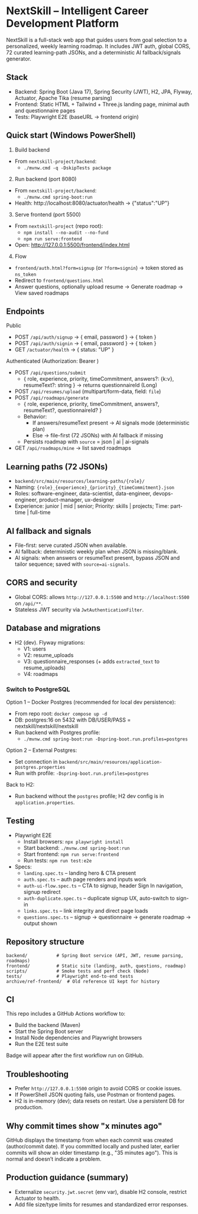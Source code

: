 # NextSkill – Intelligent Career Development Platform

NextSkill is a full-stack web app that guides users from goal selection to a personalized, weekly learning roadmap. It includes JWT auth, global CORS, 72 curated learning-path JSONs, and a deterministic AI fallback/signals generator.

## Stack
- Backend: Spring Boot (Java 17), Spring Security (JWT), H2, JPA, Flyway, Actuator, Apache Tika (resume parsing)
- Frontend: Static HTML + Tailwind + Three.js landing page, minimal auth and questionnaire pages
- Tests: Playwright E2E (baseURL → frontend origin)

## Quick start (Windows PowerShell)

1) Build backend
- From `nextskill-project/backend`:
	- `./mvnw.cmd -q -DskipTests package`

2) Run backend (port 8080)
- From `nextskill-project/backend`:
	- `./mvnw.cmd spring-boot:run`
- Health: http://localhost:8080/actuator/health → {"status":"UP"}

3) Serve frontend (port 5500)
- From `nextskill-project` (repo root):
	- `npm install --no-audit --no-fund`
	- `npm run serve:frontend`
- Open: http://127.0.0.1:5500/frontend/index.html

4) Flow
- `frontend/auth.html?form=signup` (or `?form=signin`) → token stored as `ns_token`
- Redirect to `frontend/questions.html`
- Answer questions, optionally upload resume → Generate roadmap → View saved roadmaps

## Endpoints

Public
- POST `/api/auth/signup` → { email, password } → { token }
- POST `/api/auth/signin` → { email, password } → { token }
- GET `/actuator/health` → { status: "UP" }

Authenticated (Authorization: Bearer <JWT>)
- POST `/api/questions/submit`
	- { role, experience, priority, timeCommitment, answers?: {k:v}, resumeText?: string } → returns questionnaireId (Long)
- POST `/api/resumes/upload` (multipart/form-data, field: `file`)
- POST `/api/roadmaps/generate`
	- { role, experience, priority, timeCommitment, answers?, resumeText?, questionnaireId? }
	- Behavior:
		- If answers/resumeText present → AI signals mode (deterministic plan)
		- Else → file-first (72 JSONs) with AI fallback if missing
	- Persists roadmap with `source` = json | ai | ai-signals
- GET `/api/roadmaps/mine` → list saved roadmaps

## Learning paths (72 JSONs)

- `backend/src/main/resources/learning-paths/{role}/`
- Naming: `{role}_{experience}_{priority}_{timeCommitment}.json`
- Roles: software-engineer, data-scientist, data-engineer, devops-engineer, product-manager, ux-designer
- Experience: junior | mid | senior; Priority: skills | projects; Time: part-time | full-time

## AI fallback and signals

- File-first: serve curated JSON when available.
- AI fallback: deterministic weekly plan when JSON is missing/blank.
- AI signals: when answers or resumeText present, bypass JSON and tailor sequence; saved with `source=ai-signals`.

## CORS and security

- Global CORS: allows `http://127.0.0.1:5500` and `http://localhost:5500` on `/api/**`.
- Stateless JWT security via `JwtAuthenticationFilter`.

## Database and migrations

- H2 (dev). Flyway migrations:
	- V1: users
	- V2: resume_uploads
	- V3: questionnaire_responses (+ adds `extracted_text` to resume_uploads)
	- V4: roadmaps

### Switch to PostgreSQL

Option 1 – Docker Postgres (recommended for local dev persistence):
- From repo root: `docker compose up -d`
- DB: postgres:16 on 5432 with DB/USER/PASS = nextskill/nextskill/nextskill
- Run backend with Postgres profile:
  - `./mvnw.cmd spring-boot:run -Dspring-boot.run.profiles=postgres`

Option 2 – External Postgres:
- Set connection in `backend/src/main/resources/application-postgres.properties`
- Run with profile: `-Dspring-boot.run.profiles=postgres`

Back to H2:
- Run backend without the `postgres` profile; H2 dev config is in `application.properties`.

## Testing

- Playwright E2E
	- Install browsers: `npx playwright install`
	- Start backend: `./mvnw.cmd spring-boot:run`
	- Start frontend: `npm run serve:frontend`
	- Run tests: `npm run test:e2e`
- Specs:
	- `landing.spec.ts` – landing hero & CTA present
	- `auth.spec.ts` – auth page renders and inputs work
	- `auth-ui-flow.spec.ts` – CTA to signup, header Sign In navigation, signup redirect
	- `auth-duplicate.spec.ts` – duplicate signup UX, auto-switch to sign-in
	- `links.spec.ts` – link integrity and direct page loads
	- `questions.spec.ts` – signup → questionnaire → generate roadmap → output shown

## Repository structure

```
backend/           # Spring Boot service (API, JWT, resume parsing, roadmaps)
frontend/          # Static site (landing, auth, questions, roadmap)
scripts/           # Smoke tests and perf check (Node)
tests/             # Playwright end-to-end tests
archive/ref-frontend/  # Old reference UI kept for history
```

## CI

This repo includes a GitHub Actions workflow to:
- Build the backend (Maven)
- Start the Spring Boot server
- Install Node dependencies and Playwright browsers
- Run the E2E test suite

Badge will appear after the first workflow run on GitHub.

## Troubleshooting

- Prefer `http://127.0.0.1:5500` origin to avoid CORS or cookie issues.
- If PowerShell JSON quoting fails, use Postman or frontend pages.
- H2 is in-memory (dev); data resets on restart. Use a persistent DB for production.

## Why commit times show "x minutes ago"

GitHub displays the timestamp from when each commit was created (author/commit date). If you committed locally and pushed later, earlier commits will show an older timestamp (e.g., "35 minutes ago"). This is normal and doesn’t indicate a problem.

## Production guidance (summary)

- Externalize `security.jwt.secret` (env var), disable H2 console, restrict Actuator to health.
- Add file size/type limits for resumes and standardized error responses.